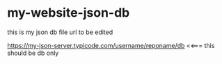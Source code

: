 # my-website-json-db
this is my json db file
url to be edited

https://my-json-server.typicode.com/username/reponame/db <<=== this should be db only


